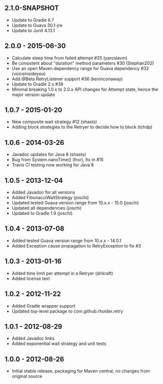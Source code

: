 ## 2.1.0-SNAPSHOT

* Update to Gradle 6.7
* Update to Guava 30.1-jre
* Update to Junit 4.13.1

## 2.0.0 - 2015-06-30

* Calculate sleep time from failed attempt #25 (yaroslavm)
* Be consistent about "duration" method parameters #30 (Stephan202)
* Use an open Maven dependency range for Guava dependency #32 (voiceinsideyou)
* Add @Beta RetryListener support #36 (kevinconaway)
* Update to Gradle 2.x #38
* Minimal breaking 1.0.x to 2.0.x API changes for Attempt state, hence the major version update

## 1.0.7 - 2015-01-20

* New composite wait strategy #12 (shasts)
* Adding block strategies to the Retryer to decide how to block (tchdp)

## 1.0.6 - 2014-03-26

* Javadoc updates for Java 8 (shasts)
* Bug from System.nanoTime() (fror), fix in #15
* Travis CI testing now working for Java 8

## 1.0.5 - 2013-12-04

* Added Javadoc for all versions
* Added FibonacciWaitStrategy (joschi)
* Updated tested Guava version range from 10.x.x - 15.0 (joschi)
* Updated all dependencies (joschi)
* Updated to Gradle 1.9 (joschi)

## 1.0.4 - 2013-07-08

* Added tested Guava version range from 10.x.x - 14.0.1
* Added Exception cause propagation to RetryException to fix #3

## 1.0.3 - 2013-01-16

* Added time limit per attempt in a Retryer (dirkraft)
* Added license text

## 1.0.2 - 2012-11-22

* Added Gradle wrapper support
* Updated top-level package to com.github.rholder.retry

## 1.0.1 - 2012-08-29

* Added Javadoc links
* Added exponential wait strategy and unit tests

## 1.0.0 - 2012-08-26

* Initial stable release, packaging for Maven central, no changes from original source
